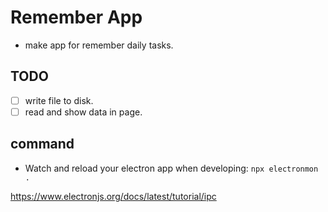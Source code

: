 # Remember App

- make app for remember daily tasks.

## TODO

- [ ] write file to disk.
- [ ] read and show data in page.

## command

- Watch and reload your electron app when developing: `npx electronmon .`

https://www.electronjs.org/docs/latest/tutorial/ipc
